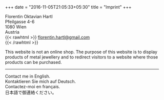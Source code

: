 +++
date = "2016-11-05T21:05:33+05:30"
title = "Imprint"
+++

Florentin Oktavian Hartl  
Pfeilgasse 4-6  
1080 Wien  
Austria  
{{< rawhtml >}}
florentin.hartl@gmail.com  
{{< /rawhtml >}}

This website is not an online shop. The purpose of this website is to display products of metal jewellery and to redirect visitors to a website where those products can be purchased. 

---
Contact me in English.  
Kontaktieren Sie mich auf Deutsch.  
Contactez-moi en français.  
日本語で御連絡ください。
